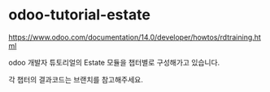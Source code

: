 # odoo-tutorial-estate

https://www.odoo.com/documentation/14.0/developer/howtos/rdtraining.html

odoo 개발자 튜토리얼의 Estate 모듈을 챕터별로 구성해가고 있습니다.

각 챕터의 결과코드는 브랜치를 참고해주세요.
